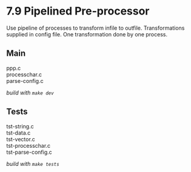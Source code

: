 7.9 Pipelined Pre-processor
==========================
Use pipeline of processes to transform infile to outfile. Transformations
supplied in config file. One transformation done by one process.

Main 
----
ppp.c  
processchar.c  
parse-config.c  

_build with `make dev`_

Tests 
-----
tst-string.c  
tst-data.c  
tst-vector.c  
tst-processchar.c  
tst-parse-config.c  

_build with `make tests`_
